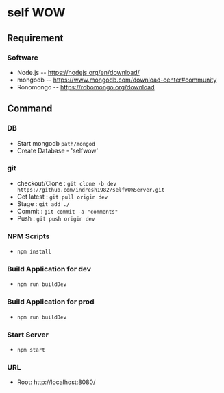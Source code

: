 # self WOW
## Requirement
### Software
  * Node.js -- https://nodejs.org/en/download/
  * mongodb -- https://www.mongodb.com/download-center#community
  * Ronomongo -- https://robomongo.org/download

## Command
### DB
  * Start mongodb
    `path/mongod`
  * Create Database - 'selfwow'

### git
  * checkout/Clone : `git clone -b dev https://github.com/indresh1982/selfWOWServer.git`
  * Get latest : `git pull origin dev`
  * Stage : `git add ./`
  * Commit : `git commit -a "comments"`
  * Push : `git push origin dev`

### NPM Scripts
  * `npm install`

### Build Application for dev
  * `npm run buildDev`

### Build Application for prod
  * `npm run buildDev`

### Start Server
  * `npm start`

### URL
  * Root: http://localhost:8080/
